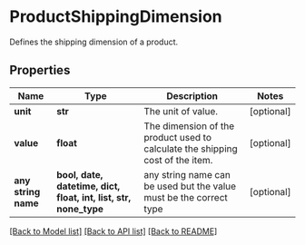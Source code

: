 # ProductShippingDimension

Defines the shipping dimension of a product.

## Properties
Name | Type | Description | Notes
------------ | ------------- | ------------- | -------------
**unit** | **str** | The unit of value. | [optional] 
**value** | **float** | The dimension of the product used to calculate the shipping cost of the item. | [optional] 
**any string name** | **bool, date, datetime, dict, float, int, list, str, none_type** | any string name can be used but the value must be the correct type | [optional]

[[Back to Model list]](../README.md#documentation-for-models) [[Back to API list]](../README.md#documentation-for-api-endpoints) [[Back to README]](../README.md)


